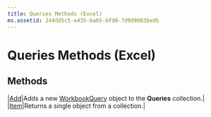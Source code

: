 ```yaml
---
title: Queries Methods (Excel)
ms.assetid: 244dd5c5-e435-ba65-bfd8-7d9d9083bedb
---
```



# Queries Methods (Excel)

## Methods



|[Add](queries-add-method-excel.md)|Adds a new [WorkbookQuery](workbookquery-object-excel.md) object to the **Queries** collection.|
|[Item](queries-item-method-excel.md)|Returns a single object from a collection.|

